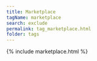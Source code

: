 ```yaml
---
title: Marketplace
tagName: marketplace
search: exclude
permalink: tag_marketplace.html
folder: tags
---
```

{% include marketplace.html %}
